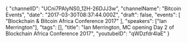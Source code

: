 {
    "channelID": "UCni7PAlyNS0_12H-26DJJ3w",
    "channelName": "Bitcoin Events",
    "date": "2017-03-30T08:37:44.000Z",
    "draft": false,
    "events": [
        "Blockchain & Bitcoin Africa Conference 2017"
    ],
    "speakers": ["Ian Merrington"],
    "tags": [],
    "title": "Ian Merrington, MC opening Day 2 of Blockchain Africa Conference 2017",
    "youtubeID": "qWDzfdr4laE"
}
